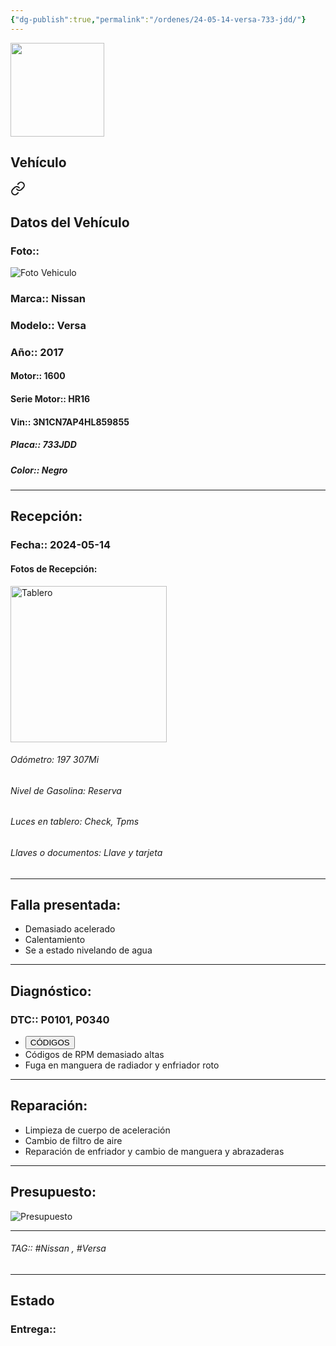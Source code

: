 ```yaml
---
{"dg-publish":true,"permalink":"/ordenes/24-05-14-versa-733-jdd/"}
---
```


<img src="https://lh3.googleusercontent.com/d/137fl3TIZ0-PU8b-Pt0bsjclwHub_u78G" width="150">

## Vehículo

<div class="transclusion internal-embed is-loaded"><a class="markdown-embed-link" href="/vehiculos/nissan/versa-733-jdd/#datos-del-vehiculo" aria-label="Open link"><svg xmlns="http://www.w3.org/2000/svg" width="24" height="24" viewBox="0 0 24 24" fill="none" stroke="currentColor" stroke-width="2" stroke-linecap="round" stroke-linejoin="round" class="svg-icon lucide-link"><path d="M10 13a5 5 0 0 0 7.54.54l3-3a5 5 0 0 0-7.07-7.07l-1.72 1.71"></path><path d="M14 11a5 5 0 0 0-7.54-.54l-3 3a5 5 0 0 0 7.07 7.07l1.71-1.71"></path></svg></a><div class="markdown-embed">



## Datos del Vehículo 
### Foto:: 
<img src="https://lh3.googleusercontent.com/d/1Iw1hR2ZZ-207TFnVJNKzCWZbKu6roMde" Alt="Foto Vehiculo">

### Marca:: Nissan
### Modelo:: Versa 
### Año:: 2017
#### Motor:: 1600
#### Serie Motor:: HR16
#### Vin:: 3N1CN7AP4HL859855
##### Placa:: 733JDD
##### Color:: Negro
---


</div></div>


## Recepción:
### Fecha:: 2024-05-14
#### Fotos de Recepción: 
<img src="https://lh3.googleusercontent.com/d/1ZUx7ZmI07ExGTj2bz1HYpY6Rfl9ywinf" width="250" Alt="Tablero">

###### Odómetro: 197 307Mi
###### Nivel de Gasolina: Reserva
###### Luces en tablero: Check, Tpms
###### Llaves o documentos: Llave y tarjeta 

---

## Falla presentada:
- Demasiado acelerado 
- Calentamiento 
- Se a estado nivelando de agua 


---

## Diagnóstico:
### DTC:: P0101, P0340

- <a href="https://usait.x431.com/Home/Report/reportDetail/diagnose_record_id/f47adc3ageKwnRnRKwKw5454oG/report_type/D/l/es/timezone/-6"><button class="btn success">CÓDIGOS</button></a>
- Códigos de RPM demasiado altas
- Fuga en manguera de radiador y enfriador roto 

---
## Reparación:
- Limpieza de cuerpo de aceleración 
- Cambio de filtro de aire
- Reparación de enfriador y cambio de manguera y abrazaderas

---

## Presupuesto:

<img src="https://lh3.googleusercontent.com/d/1ZVmqz3fJ1GTxfIYJCANK4gFIMWzH4DBT" Alt="Presupuesto">

---

###### TAG:: #Nissan , #Versa 

---

## Estado

### Entrega:: 


